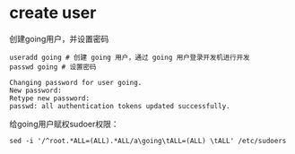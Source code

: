 # create user
创建going用户，并设置密码
```
useradd going # 创建 going 用户，通过 going 用户登录开发机进行开发
passwd going # 设置密码

Changing password for user going.
New password:
Retype new password:
passwd: all authentication tokens updated successfully.
```

给going用户赋权sudoer权限：
```
sed -i '/^root.*ALL=(ALL).*ALL/a\going\tALL=(ALL) \tALL' /etc/sudoers
```

